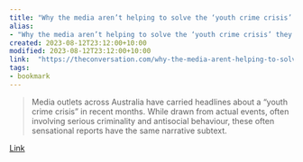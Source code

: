 ```yaml
---
title: "Why the media aren’t helping to solve the ‘youth crime crisis’ they’re reporting"
alias:
- "Why the media aren’t helping to solve the ‘youth crime crisis’ they’re reporting"
created: 2023-08-12T23:12:00+10:00
modified: 2023-08-12T23:12:00+10:00
link:  "https://theconversation.com/why-the-media-arent-helping-to-solve-the-youth-crime-crisis-theyre-reporting-208947"
tags:
- bookmark
---
```


> Media outlets across Australia have carried headlines about a “youth crime crisis” in recent months. While drawn from actual events, often involving serious criminality and antisocial behaviour, these often sensational reports have the same narrative subtext.

[Link](https://theconversation.com/why-the-media-arent-helping-to-solve-the-youth-crime-crisis-theyre-reporting-208947)

